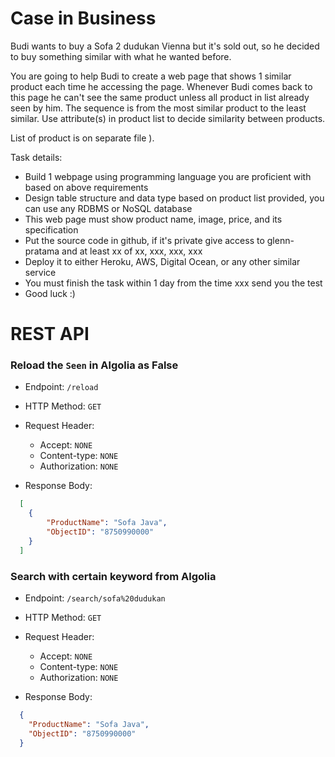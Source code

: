 
# Case in Business

Budi wants to buy a Sofa 2 dudukan Vienna but it's sold out, so he decided to buy something similar with what he wanted before.

You are going to help Budi to create a web page that shows 1 similar product each time he accessing the page. Whenever Budi comes back to this page he can't see the same product unless all product in list already seen by him. The sequence is from the most similar product to the least similar. Use attribute(s) in product list to decide similarity between products.

List of product is on separate file ). 

Task details:
- Build 1 webpage using programming language you are proficient with based on above requirements
- Design table structure and data type based on product list provided, you can use any RDBMS or NoSQL database
- This web page must show product name, image, price, and its specification
- Put the source code in github, if it's private give access to glenn-pratama and at least xx of xx, xxx, xxx, xxx
- Deploy it to either Heroku, AWS, Digital Ocean, or any other similar service
- You must finish the task within 1 day from the time xxx send you the test
- Good luck :)


# REST API

### Reload the `Seen` in Algolia as False 
* Endpoint: `/reload`
* HTTP Method: `GET`
* Request Header:
    * Accept: `NONE`
    * Content-type: `NONE`
    * Authorization: `NONE`
  
* Response Body:
```json
  [
    {
        "ProductName": "Sofa Java",
        "ObjectID": "8750990000"
    }
  ] 
  ```

### Search with certain keyword from Algolia
* Endpoint: `/search/sofa%20dudukan`
* HTTP Method: `GET`
* Request Header:
    * Accept: `NONE`
    * Content-type: `NONE`
    * Authorization: `NONE`
  
* Response Body:
```json
  {
    "ProductName": "Sofa Java",
    "ObjectID": "8750990000"
  }
  ```
